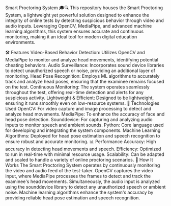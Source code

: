 Smart Proctoring System 🎓🔍
This repository houses the Smart Proctoring System, a lightweight yet powerful solution designed to enhance the integrity of online tests by detecting suspicious behavior through video and audio inputs. Leveraging OpenCV, MediaPipe, and advanced machine learning algorithms, this system ensures accurate and continuous monitoring, making it an ideal tool for modern digital education environments.

🛠 Features
Video-Based Behavior Detection: Utilizes OpenCV and MediaPipe to monitor and analyze head movements, identifying potential cheating behaviors.
Audio Surveillance: Incorporates sound device libraries to detect unauthorized speech or noise, providing an additional layer of monitoring.
Head Pose Recognition: Employs ML algorithms to accurately track and analyze head poses, ensuring that the examinee remains focused on the test.
Continuous Monitoring: The system operates seamlessly throughout the test, offering real-time detection and alerts for any suspicious activity.
Lightweight & Efficient: Designed to be lightweight, ensuring it runs smoothly even on low-resource systems.
🚀 Technologies Used
OpenCV: For video capture and image processing to detect and analyze head movements.
MediaPipe: To enhance the accuracy of face and head pose detection.
Sounddevice: For capturing and analyzing audio inputs to monitor speech and ambient sounds.
Python: Core language used for developing and integrating the system components.
Machine Learning Algorithms: Deployed for head pose estimation and speech recognition to ensure robust and accurate monitoring.
📊 Performance
Accuracy: High accuracy in detecting head movements and speech.
Efficiency: Optimized to run in real-time with minimal resource usage.
Scalability: Can be adapted and scaled to handle a variety of online proctoring scenarios.
🧠 How It Works
The Smart Proctoring System operates by continuously monitoring the video and audio feed of the test-taker.
OpenCV captures the video input, where MediaPipe processes the frames to detect and track the examinee's head movements.
Simultaneously, the audio input is analyzed using the sounddevice library to detect any unauthorized speech or ambient noise. 
Machine learning algorithms enhance the system's accuracy by providing reliable head pose estimation and speech recognition.
